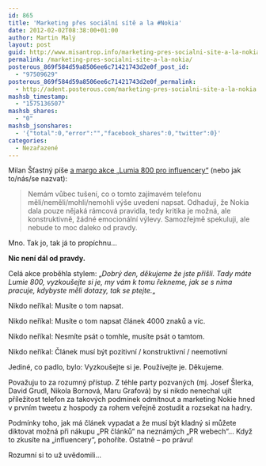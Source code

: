 ```yaml
---
id: 865
title: 'Marketing přes sociální sítě a la #Nokia'
date: 2012-02-02T08:38:00+01:00
author: Martin Malý
layout: post
guid: http://www.misantrop.info/marketing-pres-socialni-site-a-la-nokia/
permalink: /marketing-pres-socialni-site-a-la-nokia/
posterous_869f584d59a8506ee6c71421743d2e0f_post_id:
  - "97509629"
posterous_869f584d59a8506ee6c71421743d2e0f_permalink:
  - http://adent.posterous.com/marketing-pres-socialni-site-a-la-nokia
mashsb_timestamp:
  - "1575136507"
mashsb_shares:
  - "0"
mashsb_jsonshares:
  - '{"total":0,"error":"","facebook_shares":0,"twitter":0}'
categories:
  - Nezařazené
---
```

Milan &Scaron;ťastn&yacute; p&iacute;&scaron;e [a margo akce &#8222;Lumia 800 pro influencery&#8220;](http://stastny.posterous.com/adent-davidgrudl-tlamiczka-sibiranka-a-nokia) (nebo jak to/n&aacute;s/se nazvat):

<blockquote class="posterous_medium_quote">
  <p>
    Nem&aacute;m vůbec tu&scaron;en&iacute;, co o tomto zaj&iacute;mav&eacute;m telefonu měli/neměli/mohli/nemohli v&yacute;&scaron;e uveden&iacute;&nbsp;napsat. Odhaduji, že Nokia dala pouze nějak&aacute; r&aacute;mcov&aacute; pravidla, tedy kritika je možn&aacute;, ale konstruktivně, ž&aacute;dn&eacute; emocion&aacute;ln&iacute; v&yacute;levy. Samozřejmě spekuluji, ale nebude to moc daleko od pravdy.
  </p>
</blockquote>

Mno. Tak jo, tak j&aacute; to prop&iacute;chnu&#8230;

**Nic nen&iacute; d&aacute;l od pravdy.**

Cel&aacute; akce proběhla stylem: &#8222;_Dobr&yacute; den, děkujeme že jste při&scaron;li. Tady m&aacute;te Lumie 800, vyzkou&scaron;ejte si je, my v&aacute;m k tomu řekneme, jak se s nima pracuje, kdybyste měli dotazy, tak se ptejte._&#8222;

Nikdo neř&iacute;kal: Mus&iacute;te o tom napsat.

Nikdo neř&iacute;kal: Mus&iacute;te o tom napsat čl&aacute;nek 4000 znaků a v&iacute;c.

Nikdo neř&iacute;kal: Nesm&iacute;te ps&aacute;t o tomhle, mus&iacute;te ps&aacute;t o tamtom.

Nikdo neř&iacute;kal: Čl&aacute;nek mus&iacute; b&yacute;t pozitivn&iacute; / konstruktivn&iacute; / neemotivn&iacute;

Jedin&eacute;, co padlo, bylo: Vyzkou&scaron;ejte si je. Použ&iacute;vejte je. Děkujeme.

Považuju to za rozumn&yacute; př&iacute;stup. Z t&eacute;hle party pozvan&yacute;ch (mj. Josef &Scaron;lerka, David Grudl, Nikola Bornov&aacute;, Maru Grafov&aacute;) by si nikdo nenechal uj&iacute;t př&iacute;ležitost telefon za takov&yacute;ch podm&iacute;nek odm&iacute;tnout a marketing Nokie hned v prvn&iacute;m tweetu z hospody za rohem veřejně zostudit a rozsekat na hadry.

Podm&iacute;nky toho, jak m&aacute; čl&aacute;nek vypadat a že mus&iacute; b&yacute;t kladn&yacute; si můžete diktovat možn&aacute; při n&aacute;kupu &#8222;PR čl&aacute;nků&#8220; na nezn&aacute;m&yacute;ch &#8222;PR webech&#8220;&#8230; Když to zkus&iacute;te na &#8222;influencery&#8220;, pohoř&iacute;te. Ostatně &#8211; po pr&aacute;vu!

Rozumn&iacute; si to už uvědomili&#8230;